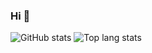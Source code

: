 ### Hi 👋

![GitHub stats](https://github-readme-stats.vercel.app/api?username=Enngage&show_icons=true&theme=dark)
![Top lang stats](https://github-readme-stats.vercel.app/api/top-langs/?username=Enngage&show_icons=true&layout=compact&theme=dark)
